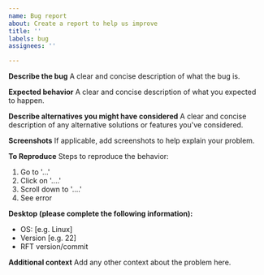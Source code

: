 ```yaml
---
name: Bug report
about: Create a report to help us improve
title: ''
labels: bug
assignees: ''

---
```


**Describe the bug**
A clear and concise description of what the bug is.

**Expected behavior**
A clear and concise description of what you expected to happen.

**Describe alternatives you might have considered**
A clear and concise description of any alternative solutions or features you've considered.

**Screenshots**
If applicable, add screenshots to help explain your problem.

**To Reproduce**
Steps to reproduce the behavior:
1. Go to '...'
2. Click on '....'
3. Scroll down to '....'
4. See error

**Desktop (please complete the following information):**
 - OS: [e.g. Linux]
 - Version [e.g. 22]
 - RFT version/commit

**Additional context**
Add any other context about the problem here.
